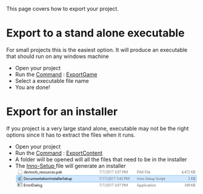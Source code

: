 This page covers how to export your project.

 # Export to a stand alone executable
For small projects this is the easiest option. It will produce an executable that should run on any windows machine

 - Open your project
 - Run the [Command](https://github.com/ZilchEngine/ZilchDocs/blob/master/zero_editor_documentation/zeromanual/editor/editorcommands.markdown) : [ExportGame](https://github.com/ZilchEngine/ZilchDocs/blob/master/code_reference/command_reference.markdown#exportgame)
 - Select a executable file name
 - You are done!

 # Export for an installer
If you project is a very large stand alone, executable may not be the right options since it has to extract the files when it runs.

 - Open your project
 - Run the [Command](https://github.com/ZilchEngine/ZilchDocs/blob/master/zero_editor_documentation/zeromanual/editor/editorcommands.markdown) : [ExportContent](https://github.com/ZilchEngine/ZilchDocs/blob/master/code_reference/command_reference.markdown#exportcontent)
 - A folder will be opened will all the files that need to be in the installer
 - The [Inno-Setup ](http://www.jrsoftware.org/isdl.php ) file will generate an installer
   ![image](https://raw.githubusercontent.com/ZilchEngine/ZilchFiles/master/doc_files/47333.png)
 

 